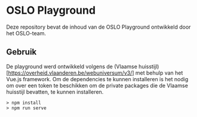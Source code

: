 # OSLO Playground

Deze repository bevat de inhoud van de OSLO Playground ontwikkeld door het OSLO-team. 

## Gebruik

De playground werd ontwikkeld volgens de (Vlaamse huisstijl)[https://overheid.vlaanderen.be/webuniversum/v3/] met behulp van het Vue.js framework. Om de dependencies te kunnen installeren is het nodig om over een token te beschikken om de private packages die de Vlaamse huisstijl bevatten, te kunnen installeren.

```
> npm install
> npm run serve
```
